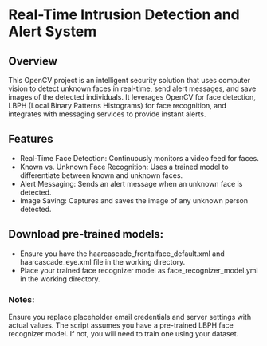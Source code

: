 # Real-Time Intrusion Detection and Alert System

## Overview
This OpenCV project is an intelligent security solution that uses computer vision to detect unknown faces in real-time, send alert messages, and save images of the detected individuals. It leverages OpenCV for face detection, LBPH (Local Binary Patterns Histograms) for face recognition, and integrates with messaging services to provide instant alerts.

## Features
* Real-Time Face Detection: Continuously monitors a video feed for faces.
* Known vs. Unknown Face Recognition: Uses a trained model to differentiate between known and unknown faces.
* Alert Messaging: Sends an alert message when an unknown face is detected.
* Image Saving: Captures and saves the image of any unknown person detected.

## Download pre-trained models:
* Ensure you have the haarcascade_frontalface_default.xml and haarcascade_eye.xml file in the working directory.
* Place your trained face recognizer model as face_recognizer_model.yml in the working directory.

### Notes:
Ensure you replace placeholder email credentials and server settings with actual values.
The script assumes you have a pre-trained LBPH face recognizer model. If not, you will need to train one using your dataset.
